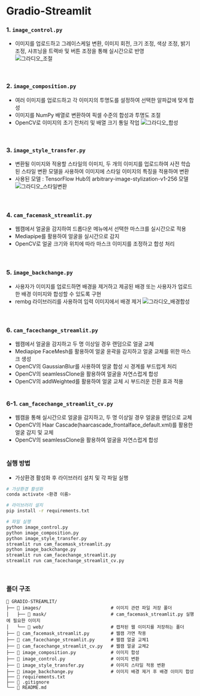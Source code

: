 # Gradio-Streamlit

### 1. `image_control.py`
- 이미지를 업로드하고 그레이스케일 변환, 이미지 회전, 크기 조정, 색상 조정, 밝기 조정, 샤프닝을 트랙바 및 버튼 조정을 통해 실시간으로 반영  
![그라디오_조절](images/web/image_control.png)  
<br>
  
### 2. `image_composition.py`
- 여러 이미지를 업로드하고 각 이미지의 투명도를 설정하여 선택한 알파값에 맞게 합성  
- 이미지를 NumPy 배열로 변환하여 픽셀 수준의 합성과 투명도 조절
- OpenCV로 이미지의 초기 전처리 및 배열 크기 통일 작업
![그라디오_합성](images/web/image_composition.png)  
<br>  

### 3. `image_style_transfer.py`
- 변환될 이미지와 적용할 스타일의 이미지, 두 개의 이미지를 업로드하여 사전 학습된 스타일 변환 모델을 사용하여 이미지에 스타일 이미지의 특징을 적용하여 변환
- 사용된 모델 : TensorFlow Hub의 arbitrary-image-stylization-v1-256 모델
![그라디오_스타일변환](images/web/image_style_transfer.png)  
<br><br>

### 4. `cam_facemask_streamlit.py`
- 웹캠에서 얼굴을 감지하여 드롭다운 메뉴에서 선택한 마스크를 실시간으로 적용
- Mediapipe를 활용하여 얼굴을 실시간으로 감지
- OpenCV로 얼굴 크기와 위치에 따라 마스크 이미지를 조정하고 합성 처리  
<br><br>

### 5. `image_backchange.py`
- 사용자가 이미지를 업로드하면 배경을 제거하고 제공된 배경 또는 사용자가 업로드한 배경 이미지와 합성할 수 있도록 구현
- rembg 라이브러리를 사용하여 입력 이미지에서 배경 제거
![그라디오_배경합성](images/web/image_backchange.png)  
<br><br>

### 6. `cam_facechange_streamlit.py`
- 웹캠에서 얼굴을 감지하고 두 명 이상일 경우 랜덤으로 얼굴 교체
- Mediapipe FaceMesh를 활용하여 얼굴 윤곽을 감지하고 얼굴 교체를 위한 마스크 생성
- OpenCV의 GaussianBlur를 사용하여 얼굴 합성 시 경계를 부드럽게 처리
- OpenCV의 seamlessClone을 활용하여 얼굴을 자연스럽게 합성
- OpenCV의 addWeighted를 활용하여 얼굴 교체 시 부드러운 전환 효과 적용
<br><br>

### 6-1. `cam_facechange_streamlit_cv.py`
- 웹캠을 통해 실시간으로 얼굴을 감지하고, 두 명 이상일 경우 얼굴을 랜덤으로 교체
- OpenCV의 Haar Cascade(haarcascade_frontalface_default.xml)를 활용한 얼굴 감지 및 교체
- OpenCV의 seamlessClone을 활용하여 얼굴을 자연스럽게 합성
<br><br>


### 실행 방법
- 가상환경 활성화 후 라이브러리 설치 및 각 파일 실행
```bash
# 가상환경 활성화
conda activate <환경 이름>
```
```bash
# 라이브러리 설치
pip install -r requirements.txt
```
```bash
# 파일 실행
python image_control.py
python image_composition.py
python image_style_transfer.py
streamlit run cam_facemask_streamlit.py
python image_backchange.py
streamlit run cam_facechange_streamlit.py
streamlit run cam_facechange_streamlit_cv.py
```
<br>  

### 폴더 구조
```plaintext
📁 GRADIO-STREAMLIT/
├── 📁 images/                          # 이미지 관련 파일 저장 폴더
│   ├── 📁 mask/                        # cam_facemask_streamlit.py 실행에 필요한 이미지
│   └── 📁 web/                         # 캡처된 웹 이미지를 저장하는 폴더
├── 📄 cam_facemask_streamlit.py        # 웹캠 가면 착용
├── 📄 cam_facechange_streamlit.py      # 웹캠 얼굴 교체1
├── 📄 cam_facechange_streamlit_cv.py   # 웹캠 얼굴 교체2
├── 📄 image_composition.py             # 이미지 합성
├── 📄 image_control.py                 # 이미지 변환
├── 📄 image_style_transfer.py          # 이미지 스타일 적용 변환
├── 📄 image_backchange.py              # 이미지 배경 제거 후 배경 이미지 합성
├── 📄 requirements.txt             
├── 📄 .gitignore              
└── 📄 README.md               
            
```